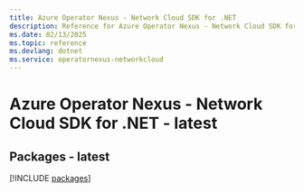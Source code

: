 ```yaml
---
title: Azure Operator Nexus - Network Cloud SDK for .NET
description: Reference for Azure Operator Nexus - Network Cloud SDK for .NET
ms.date: 02/13/2025
ms.topic: reference
ms.devlang: dotnet
ms.service: operatornexus-networkcloud
---
```

# Azure Operator Nexus - Network Cloud SDK for .NET - latest
## Packages - latest
[!INCLUDE [packages](operator-nexus---network-cloud-index.md)]